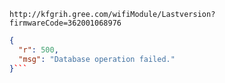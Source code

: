 `http://kfgrih.gree.com/wifiModule/Lastversion?firmwareCode=362001068976`

```json
{
  "r": 500,
  "msg": "Database operation failed."
}```